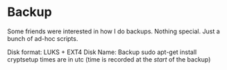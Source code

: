 # Backup

Some friends were interested in how I do backups. Nothing special. Just a bunch of ad-hoc scripts.

Disk format: LUKS + EXT4
Disk Name: Backup
sudo apt-get install cryptsetup
times are in utc (time is recorded at the *start* of the backup)
